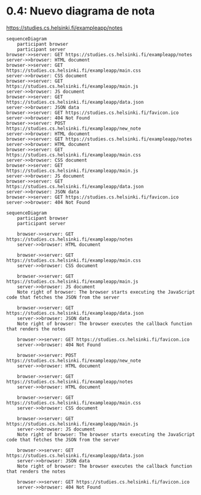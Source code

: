 # 0.4: Nuevo diagrama de nota

https://studies.cs.helsinki.fi/exampleapp/notes

    sequenceDiagram
        participant browser
        participant server    
    browser->>server: GET https://studies.cs.helsinki.fi/exampleapp/notes                    
    server->>browser: HTML document            
    browser->>server: GET https://studies.cs.helsinki.fi/exampleapp/main.css
    server->>browser: CSS document    
    browser->>server: GET https://studies.cs.helsinki.fi/exampleapp/main.js
    server->>browser: JS document
    browser->>server: GET https://studies.cs.helsinki.fi/exampleapp/data.json
    server->>browser: JSON data
    browser->>server: GET https://studies.cs.helsinki.fi/favicon.ico
    server->>browser: 404 Not Found
    browser->>server: POST https://studies.cs.helsinki.fi/exampleapp/new_note
    server->>browser: HTML document
    browser->>server: GET https://studies.cs.helsinki.fi/exampleapp/notes
    server->>browser: HTML document
    browser->>server: GET https://studies.cs.helsinki.fi/exampleapp/main.css
    server->>browser: CSS document    
    browser->>server: GET https://studies.cs.helsinki.fi/exampleapp/main.js
    server->>browser: JS document
    browser->>server: GET https://studies.cs.helsinki.fi/exampleapp/data.json
    server->>browser: JSON data
    browser->>server: GET https://studies.cs.helsinki.fi/favicon.ico
    server->>browser: 404 Not Found



```mermaid
sequenceDiagram
    participant browser
    participant server

    browser->>server: GET https://studies.cs.helsinki.fi/exampleapp/notes
    server->>browser: HTML document

    browser->>server: GET https://studies.cs.helsinki.fi/exampleapp/main.css
    server->>browser: CSS document
    
    browser->>server: GET https://studies.cs.helsinki.fi/exampleapp/main.js
    server->>browser: JS document
    Note right of browser: The browser starts executing the JavaScript code that fetches the JSON from the server

    browser->>server: GET https://studies.cs.helsinki.fi/exampleapp/data.json
    server->>browser: JSON data
    Note right of browser: The browser executes the callback function that renders the notes

    browser->>server: GET https://studies.cs.helsinki.fi/favicon.ico
    server->>browser: 404 Not Found

    browser->>server: POST https://studies.cs.helsinki.fi/exampleapp/new_note
    server->>browser: HTML document

    browser->>server: GET https://studies.cs.helsinki.fi/exampleapp/notes
    server->>browser: HTML document

    browser->>server: GET https://studies.cs.helsinki.fi/exampleapp/main.css
    server->>browser: CSS document
    
    browser->>server: GET https://studies.cs.helsinki.fi/exampleapp/main.js
    server->>browser: JS document
    Note right of browser: The browser starts executing the JavaScript code that fetches the JSON from the server

    browser->>server: GET https://studies.cs.helsinki.fi/exampleapp/data.json
    server->>browser: JSON data
    Note right of browser: The browser executes the callback function that renders the notes

    browser->>server: GET https://studies.cs.helsinki.fi/favicon.ico
    server->>browser: 404 Not Found


```
